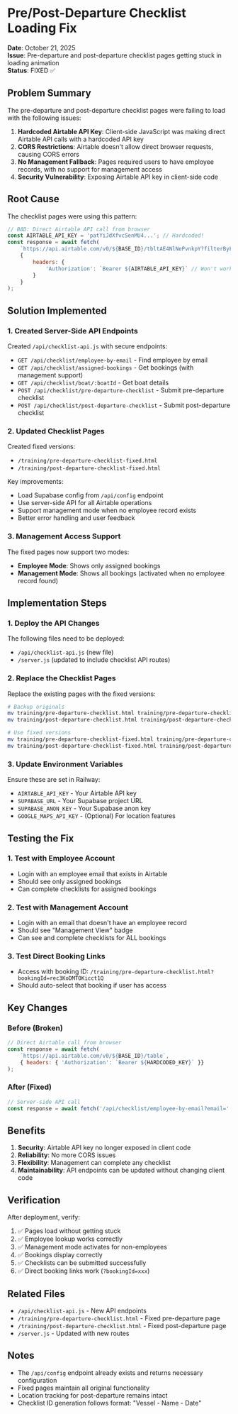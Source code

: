 # Pre/Post-Departure Checklist Loading Fix

**Date**: October 21, 2025  
**Issue**: Pre-departure and post-departure checklist pages getting stuck in loading animation  
**Status**: FIXED ✅

## Problem Summary

The pre-departure and post-departure checklist pages were failing to load with the following issues:

1. **Hardcoded Airtable API Key**: Client-side JavaScript was making direct Airtable API calls with a hardcoded API key
2. **CORS Restrictions**: Airtable doesn't allow direct browser requests, causing CORS errors
3. **No Management Fallback**: Pages required users to have employee records, with no support for management access
4. **Security Vulnerability**: Exposing Airtable API key in client-side code

## Root Cause

The checklist pages were using this pattern:
```javascript
// BAD: Direct Airtable API call from browser
const AIRTABLE_API_KEY = 'patYiJdXfvcSenMU4...'; // Hardcoded!
const response = await fetch(
    `https://api.airtable.com/v0/${BASE_ID}/tbltAE4NlNePvnkpY?filterByFormula={Email}='${email}'`,
    {
        headers: {
            'Authorization': `Bearer ${AIRTABLE_API_KEY}` // Won't work due to CORS
        }
    }
);
```

## Solution Implemented

### 1. Created Server-Side API Endpoints

Created `/api/checklist-api.js` with secure endpoints:
- `GET /api/checklist/employee-by-email` - Find employee by email
- `GET /api/checklist/assigned-bookings` - Get bookings (with management support)
- `GET /api/checklist/boat/:boatId` - Get boat details
- `POST /api/checklist/pre-departure-checklist` - Submit pre-departure checklist
- `POST /api/checklist/post-departure-checklist` - Submit post-departure checklist

### 2. Updated Checklist Pages

Created fixed versions:
- `/training/pre-departure-checklist-fixed.html`
- `/training/post-departure-checklist-fixed.html`

Key improvements:
- Load Supabase config from `/api/config` endpoint
- Use server-side API for all Airtable operations
- Support management mode when no employee record exists
- Better error handling and user feedback

### 3. Management Access Support

The fixed pages now support two modes:
- **Employee Mode**: Shows only assigned bookings
- **Management Mode**: Shows all bookings (activated when no employee record found)

## Implementation Steps

### 1. Deploy the API Changes

The following files need to be deployed:
- `/api/checklist-api.js` (new file)
- `/server.js` (updated to include checklist API routes)

### 2. Replace the Checklist Pages

Replace the existing pages with the fixed versions:
```bash
# Backup originals
mv training/pre-departure-checklist.html training/pre-departure-checklist-old.html
mv training/post-departure-checklist.html training/post-departure-checklist-old.html

# Use fixed versions
mv training/pre-departure-checklist-fixed.html training/pre-departure-checklist.html
mv training/post-departure-checklist-fixed.html training/post-departure-checklist.html
```

### 3. Update Environment Variables

Ensure these are set in Railway:
- `AIRTABLE_API_KEY` - Your Airtable API key
- `SUPABASE_URL` - Your Supabase project URL
- `SUPABASE_ANON_KEY` - Your Supabase anon key
- `GOOGLE_MAPS_API_KEY` - (Optional) For location features

## Testing the Fix

### 1. Test with Employee Account
- Login with an employee email that exists in Airtable
- Should see only assigned bookings
- Can complete checklists for assigned bookings

### 2. Test with Management Account
- Login with an email that doesn't have an employee record
- Should see "Management View" badge
- Can see and complete checklists for ALL bookings

### 3. Test Direct Booking Links
- Access with booking ID: `/training/pre-departure-checklist.html?bookingId=rec3KoDMTOKicct1Q`
- Should auto-select that booking if user has access

## Key Changes

### Before (Broken)
```javascript
// Direct Airtable call from browser
const response = await fetch(
    `https://api.airtable.com/v0/${BASE_ID}/table`,
    { headers: { 'Authorization': `Bearer ${HARDCODED_KEY}` }}
);
```

### After (Fixed)
```javascript
// Server-side API call
const response = await fetch('/api/checklist/employee-by-email?email=' + email);
```

## Benefits

1. **Security**: Airtable API key no longer exposed in client code
2. **Reliability**: No more CORS issues
3. **Flexibility**: Management can complete any checklist
4. **Maintainability**: API endpoints can be updated without changing client code

## Verification

After deployment, verify:

1. ✅ Pages load without getting stuck
2. ✅ Employee lookup works correctly
3. ✅ Management mode activates for non-employees
4. ✅ Bookings display correctly
5. ✅ Checklists can be submitted successfully
6. ✅ Direct booking links work (`?bookingId=xxx`)

## Related Files

- `/api/checklist-api.js` - New API endpoints
- `/training/pre-departure-checklist.html` - Fixed pre-departure page
- `/training/post-departure-checklist.html` - Fixed post-departure page
- `/server.js` - Updated with new routes

## Notes

- The `/api/config` endpoint already exists and returns necessary configuration
- Fixed pages maintain all original functionality
- Location tracking for post-departure remains intact
- Checklist ID generation follows format: "Vessel - Name - Date"

